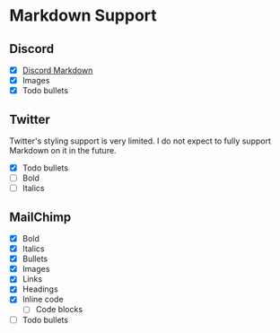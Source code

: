 # Markdown Support

## Discord

- [x] [Discord Markdown](https://www.markdownguide.org/tools/discord/)
- [x] Images
- [x] Todo bullets

## Twitter

Twitter's styling support is very limited. I do not expect to fully support Markdown on it in the future.

- [x] Todo bullets
- [ ] Bold
- [ ] Italics

## MailChimp

- [X] Bold
- [X] Italics
- [X] Bullets
- [X] Images
- [X] Links
- [X] Headings
- [X] Inline code
  - [ ] Code blocks
- [ ] Todo bullets

